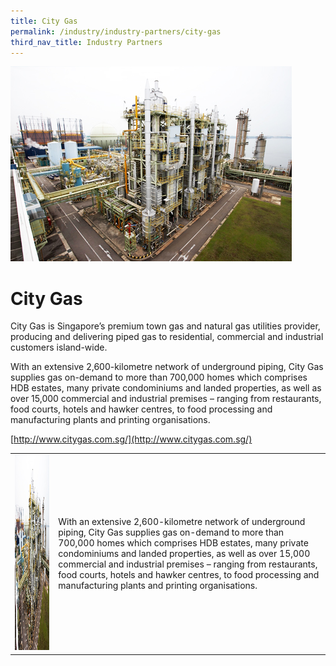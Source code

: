 ```yaml
---
title: City Gas
permalink: /industry/industry-partners/city-gas
third_nav_title: Industry Partners
---
```


<img src="/images/city_gas_large.jpg" alt="City Gas" style="width: 450px; height: 312px;" />

# City Gas

City Gas is Singapore’s premium town gas and natural gas utilities provider, producing and delivering piped gas to residential, commercial and industrial customers island-wide.

With an extensive 2,600-kilometre network of underground piping, City Gas supplies gas on-demand to more than 700,000 homes which comprises HDB estates, many private condominiums and landed properties, as well as over 15,000 commercial and industrial premises – ranging from restaurants, food courts, hotels and hawker centres, to food processing and manufacturing plants and printing organisations.

[http://www.citygas.com.sg/](http://www.citygas.com.sg/) 

|  |  |
| --- | ----------- |
| <img src="/images/city_gas_large.jpg" alt="City Gas" style="width: 450px; height: 312px;" /> | With an extensive 2,600-kilometre network of underground piping, City Gas supplies gas on-demand to more than 700,000 homes which comprises HDB estates, many private condominiums and landed properties, as well as over 15,000 commercial and industrial premises – ranging from restaurants, food courts, hotels and hawker centres, to food processing and manufacturing plants and printing organisations. |